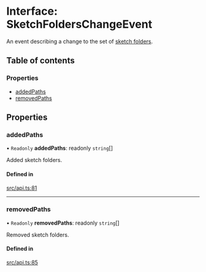 # Interface: SketchFoldersChangeEvent

An event describing a change to the set of [sketch folders](SketchFolder.md).

## Table of contents

### Properties

- [addedPaths](SketchFoldersChangeEvent.md#addedpaths)
- [removedPaths](SketchFoldersChangeEvent.md#removedpaths)

## Properties

### addedPaths

• `Readonly` **addedPaths**: readonly `string`[]

Added sketch folders.

#### Defined in

[src/api.ts:81](https://github.com/dankeboy36/vscode-arduino-api/blob/0badc9d/src/api.ts#L81)

---

### removedPaths

• `Readonly` **removedPaths**: readonly `string`[]

Removed sketch folders.

#### Defined in

[src/api.ts:85](https://github.com/dankeboy36/vscode-arduino-api/blob/0badc9d/src/api.ts#L85)
